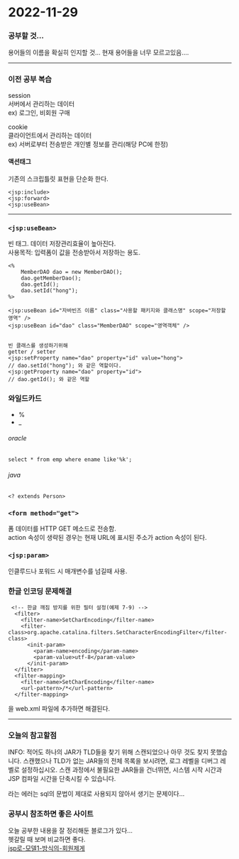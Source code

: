 2022-11-29
===================

### 공부할 것...
용어들의 이름을 확실히 인지할 것... 현재 용어들을 너무 모르고있음....

------------------------------------
### 이전 공부 복습
session   
서버에서 관리하는 데이터   
ex) 로그인, 비회원 구매

cookie   
클라이언트에서 관리하는 데이터   
ex) 서버로부터 전송받은 개인별 정보를 관리(해당 PC에 한정)


#### 액션태그
기존의 스크립틀릿 표현을 단순화 한다.
```
<jsp:include>
<jsp:forward>
<jsp:useBean>
```

------------------------------------

### ```<jsp:useBean>```
빈 태그.  데이터 저장관리효율이 높아진다.   
사용목적: 입력폼이 값을 전송받아서 저장하는 용도.
```
<%
    MemberDAO dao = new MemberDAO();
    dao.getMemberDao();
    dao.getId();
    dao.setId("hong");
%>

<jsp:useBean id="자바빈즈 이름" class="사용할 패키지와 클래스명" scope="저장할 영역" />
<jsp:useBean id="dao" class="MemberDAO" scope="영역객체" />


빈 클래스를 생성하기위해 
getter / setter
<jsp:setProperty name="dao" property="id" value="hong">
// dao.setId("hong"); 와 같은 역할이다.
<jsp:getProperty name="dao" property="id">
// dao.getId(); 와 같은 역할
```

### 와일드카드
- %
- _

###### oracle
```
select * from emp where ename like'%k';
```
###### java
```
<? extends Person>
```


### ```<form method="get">```
폼 데이터를 HTTP GET 메소드로 전송함.   
action 속성이 생략된 경우는 현재 URL에 표시된 주소가 action 속성이 된다.


### ```<jsp:param>```
인클루드나 포워드 시 매개변수를 넘길때 사용.

### 한글 인코딩 문제해결
```
 <!-- 한글 깨짐 방지를 위한 필터 설정(예제 7-9) -->
  <filter>
    <filter-name>SetCharEncoding</filter-name>
    <filter-class>org.apache.catalina.filters.SetCharacterEncodingFilter</filter-class>
      <init-param>
        <param-name>encoding</param-name>
        <param-value>utf-8</param-value>
      </init-param>
  </filter>
  <filter-mapping>
    <filter-name>SetCharEncoding</filter-name>
    <url-pattern>/*</url-pattern>
  </filter-mapping>
```
을 web.xml 파일에 추가하면 해결된다.


----------------------------------
### 오늘의 참고할점
INFO: 적어도 하나의 JAR가 TLD들을 찾기 위해 스캔되었으나 아무 것도 찾지 못했습니다. 스캔했으나 TLD가 없는 JAR들의 전체 목록을 보시려면, 로그 레벨을 디버그 레벨로 설정하십시오. 스캔 과정에서 불필요한 JAR들을 건너뛰면, 시스템 시작 시간과 JSP 컴파일 시간을 단축시킬 수 있습니다.

라는 에러는 sql의 문법이 제대로 사용되지 않아서 생기는 문제이다...

### 공부시 참조하면 좋은 사이트
오늘 공부한 내용을 잘 정리해둔 블로그가 있다...  
헷갈릴 때 보며 비교하면 좋다.   
[jsp로-모델1-방식의-회원제게](https://goldenrabbit.co.kr/2021/11/30/jsp%EB%A1%9C-%E1%84%86%E1%85%A9%E1%84%83%E1%85%A6%E1%86%AF1-%E1%84%87%E1%85%A1%E1%86%BC%E1%84%89%E1%85%B5%E1%86%A8%E1%84%8B%E1%85%B4-%E1%84%92%E1%85%AC%E1%84%8B%E1%85%AF%E1%86%AB%EC%A0%9C%EA%B2%8C/)